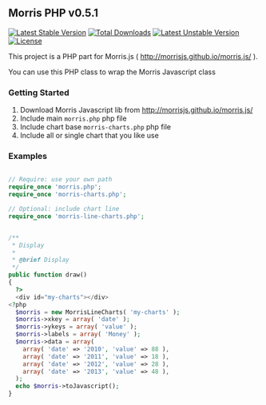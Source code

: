 ## Morris PHP v0.5.1

[![Latest Stable Version](https://poser.pugx.org/gfazioli/morris-php/v/stable.svg)](https://packagist.org/packages/gfazioli/morris-php) [![Total Downloads](https://poser.pugx.org/gfazioli/morris-php/downloads.svg)](https://packagist.org/packages/gfazioli/morris-php) [![Latest Unstable Version](https://poser.pugx.org/gfazioli/morris-php/v/unstable.svg)](https://packagist.org/packages/gfazioli/morris-php) [![License](https://poser.pugx.org/gfazioli/morris-php/license.svg)](https://packagist.org/packages/gfazioli/morris-php)

This project is a PHP part for Morris.js ( http://morrisjs.github.io/morris.js/ ).

You can use this PHP class to wrap the Morris Javascript class

### Getting Started

1. Download Morris Javascript lib from http://morrisjs.github.io/morris.js/
2. Include main `morris.php` php file
3. Include chart base `morris-charts.php` php file
3. Include all or single chart that you like use

### Examples

```php

// Require: use your own path
require_once 'morris.php';
require_once 'morris-charts.php';

// Optional: include chart line
require_once 'morris-line-charts.php';


/**
 * Display
 *
 * @brief Display
 */
public function draw()
{
  ?>
  <div id="my-charts"></div>
<?php
  $morris = new MorrisLineCharts( 'my-charts' );
  $morris->xkey = array( 'date' );
  $morris->ykeys = array( 'value' );
  $morris->labels = array( 'Money' );
  $morris->data = array(
    array( 'date' => '2010', 'value' => 88 ),
    array( 'date' => '2011', 'value' => 18 ),
    array( 'date' => '2012', 'value' => 28 ),
    array( 'date' => '2013', 'value' => 48 ),
  );
  echo $morris->toJavascript();
}

```
